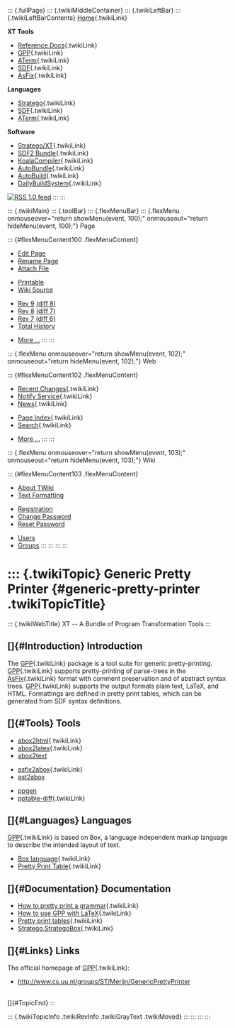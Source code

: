 ::: {.fullPage}
::: {.twikiMiddleContainer}
::: {.twikiLeftBar}
::: {.twikiLeftBarContents}
[Home](WebHome){.twikiLink}

**XT Tools**

-   [Reference Docs](ToolReference){.twikiLink}
-   [GPP](GenericPrettyPrinter){.twikiLink}
-   [ATerm](ATermTools){.twikiLink}
-   [SDF](SdfTools){.twikiLink}
-   [AsFix](AsFixTools){.twikiLink}

**Languages**

-   [Stratego](../Stratego/WebHome){.twikiLink}
-   [SDF](../Sdf/WebHome){.twikiLink}
-   [ATerm](ATermFormat){.twikiLink}

**Software**

-   [Stratego/XT](../Stratego/StrategoDownload){.twikiLink}
-   [SDF2 Bundle](../Sdf/SdfBundle){.twikiLink}
-   [KoalaCompiler](KoalaCompiler){.twikiLink}
-   [AutoBundle](AutoBundle){.twikiLink}
-   [AutoBuild](AutoBuild){.twikiLink}
-   [DailyBuildSystem](DailyBuildSystem){.twikiLink}

[![](http://www.program-transformation.org/twiki/pub/rss.gif "RSS 1.0 feed")](http://www.program-transformation.org/twiki/bin/view/Tools/WebRss?skin=rss)
:::
:::

::: {.twikiMain}
::: {.toolBar}
::: {.flexMenuBar}
::: {.flexMenu onmouseover="return showMenu(event, 100);" onmouseout="return hideMenu(event, 100);"}
Page

::: {#flexMenuContent100 .flexMenuContent}
-   [Edit
    Page](http://www.program-transformation.org/edit/Tools/GenericPrettyPrinter?t=1536825757)
-   [Rename
    Page](http://www.program-transformation.org/rename/Tools/GenericPrettyPrinter)
-   [Attach
    File](http://www.program-transformation.org/attach/Tools/GenericPrettyPrinter)

<!-- -->

-   [Printable](http://www.program-transformation.org/view/Tools/GenericPrettyPrinter?skin=print.pattern)
-   [Wiki
    Source](http://www.program-transformation.org/view/Tools/GenericPrettyPrinter?skin=text&raw=on&contenttype=text/plain)

<!-- -->

-   [Rev
    9](http://www.program-transformation.org/view/Tools/GenericPrettyPrinter?rev=1.9)
    [(diff 8)](http://www.program-transformation.org/rdiff/Tools/GenericPrettyPrinter?rev1=1.9&rev2=1.8)
-   [Rev
    8](http://www.program-transformation.org/view/Tools/GenericPrettyPrinter?rev=1.8)
    [(diff 7)](http://www.program-transformation.org/rdiff/Tools/GenericPrettyPrinter?rev1=1.8&rev2=1.7)
-   [Rev
    7](http://www.program-transformation.org/view/Tools/GenericPrettyPrinter?rev=1.7)
    [(diff 6)](http://www.program-transformation.org/rdiff/Tools/GenericPrettyPrinter?rev1=1.7&rev2=1.6)
-   [Total
    History](http://www.program-transformation.org/rdiff/Tools/GenericPrettyPrinter)

<!-- -->

-   [More
    \...](http://www.program-transformation.org/oops/Tools/GenericPrettyPrinter?template=oopsmore&param1=1.9&param2=1.9)
:::
:::

::: {.flexMenu onmouseover="return showMenu(event, 102);" onmouseout="return hideMenu(event, 102);"}
Web

::: {#flexMenuContent102 .flexMenuContent}
-   [Recent Changes](WebChanges){.twikiLink}
-   [Notify Service](WebNotify){.twikiLink}
-   [News](WebNews){.twikiLink}

<!-- -->

-   [Page Index](WebIndex){.twikiLink}
-   [Search](WebSearch){.twikiLink}

<!-- -->

-   [More
    \...](http://www.program-transformation.org/oops/Tools/GenericPrettyPrinter?template=oopsmore&param1=1.9&param2=1.9)
:::
:::

::: {.flexMenu onmouseover="return showMenu(event, 103);" onmouseout="return hideMenu(event, 103);"}
Wiki

::: {#flexMenuContent103 .flexMenuContent}
-   [About
    TWiki](http://www.program-transformation.org/view/TWiki/WebHome)
-   [Text
    Formatting](http://www.program-transformation.org/view/TWiki/TextFormattingRules)

<!-- -->

-   [Registration](http://www.program-transformation.org/view/TWiki/TWikiRegistration)
-   [Change
    Password](http://www.program-transformation.org/view/TWiki/ChangePassword)
-   [Reset
    Password](http://www.program-transformation.org/view/TWiki/ResetPassword)

<!-- -->

-   [Users](http://www.program-transformation.org/view/Main/TWikiUsers)
-   [Groups](http://www.program-transformation.org/view/Main/TWikiGroups)
:::
:::
:::
:::

::: {.twikiTopic}
Generic Pretty Printer {#generic-pretty-printer .twikiTopicTitle}
======================

::: {.twikiWebTitle}
XT \-- A Bundle of Program Transformation Tools
:::

[]{#Introduction} Introduction
------------------------------

The [GPP](GPP){.twikiLink} package is a tool suite for generic
pretty-printing. [GPP](GPP){.twikiLink} supports pretty-printing of
parse-trees in the [AsFix](AsFix){.twikiLink} format with comment
preservation and of abstract syntax trees. [GPP](GPP){.twikiLink}
supports the output formats plain text, LaTeX, and HTML. Formattings are
defined in pretty print tables, which can be generated from SDF syntax
definitions.

[]{#Tools} Tools
----------------

-   [abox2html](AboxToHtml){.twikiLink}
-   [abox2latex](AboxToLaTex){.twikiLink}
-   [abox2text](http://nix.cs.uu.nl/dist/stratego/strategoxt-manual-unstable-latest/manual/chunk-chapter/ref-abox2text.html)

<!-- -->

-   [asfix2abox](AsFixToAbox){.twikiLink}
-   [ast2abox](http://nix.cs.uu.nl/dist/stratego/strategoxt-manual-unstable-latest/manual/chunk-chapter/ref-ast2abox.html)

<!-- -->

-   [ppgen](http://nix.cs.uu.nl/dist/stratego/strategoxt-manual-unstable-latest/manual/chunk-chapter/ref-ppgen.html)
-   [pptable-diff](PrettyPrintTableDiff){.twikiLink}

[]{#Languages} Languages
------------------------

[GPP](GPP){.twikiLink} is based on Box, a language independent markup
language to describe the intended layout of text.

-   [Box language](BoxLanguage){.twikiLink}
-   [Pretty Print Table](PrettyPrintTable){.twikiLink}

[]{#Documentation} Documentation
--------------------------------

-   [How to pretty print a
    grammar](HowToPrettyPrintAGrammar){.twikiLink}
-   [How to use GPP with LaTeX](HowToUseGPPWithLaTeX){.twikiLink}
-   [Pretty print tables](PrettyPrintTable){.twikiLink}
-   [Stratego.StrategoBox](../Stratego/StrategoBox){.twikiLink}

[]{#Links} Links
----------------

The official homepage of [GPP](GPP){.twikiLink}:

-   <http://www.cs.uu.nl/groups/ST/Merijn/GenericPrettyPrinter>

\
[]{#TopicEnd}
:::

::: {.twikiTopicInfo .twikiRevInfo .twikiGrayText .twikiMoved}
:::
:::
:::
:::
